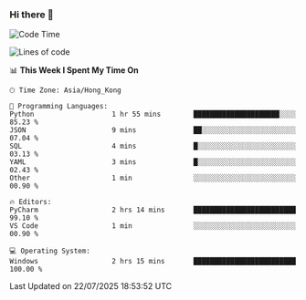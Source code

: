 ### Hi there 👋

<!--
**RoiexLee/RoiexLee** is a ✨ _special_ ✨ repository because its `README.md` (this file) appears on your GitHub profile.

Here are some ideas to get you started:

- 🔭 I’m currently working on ...
- 🌱 I’m currently learning ...
- 👯 I’m looking to collaborate on ...
- 🤔 I’m looking for help with ...
- 💬 Ask me about ...
- 📫 How to reach me: ...
- 😄 Pronouns: ...
- ⚡ Fun fact: ...
-->

<!--START_SECTION:waka-->
![Code Time](http://img.shields.io/badge/Code%20Time-1%2C208%20hrs%2032%20mins-blue)

![Lines of code](https://img.shields.io/badge/From%20Hello%20World%20I%27ve%20Written-41.6%20thousand%20lines%20of%20code-blue)

📊 **This Week I Spent My Time On** 

```text
🕑︎ Time Zone: Asia/Hong_Kong

💬 Programming Languages: 
Python                   1 hr 55 mins        █████████████████████░░░░   85.23 % 
JSON                     9 mins              ██░░░░░░░░░░░░░░░░░░░░░░░   07.04 % 
SQL                      4 mins              █░░░░░░░░░░░░░░░░░░░░░░░░   03.13 % 
YAML                     3 mins              █░░░░░░░░░░░░░░░░░░░░░░░░   02.43 % 
Other                    1 min               ░░░░░░░░░░░░░░░░░░░░░░░░░   00.90 % 

🔥 Editors: 
PyCharm                  2 hrs 14 mins       █████████████████████████   99.10 % 
VS Code                  1 min               ░░░░░░░░░░░░░░░░░░░░░░░░░   00.90 % 

💻 Operating System: 
Windows                  2 hrs 15 mins       █████████████████████████   100.00 % 
```


 Last Updated on 22/07/2025 18:53:52 UTC
<!--END_SECTION:waka-->
